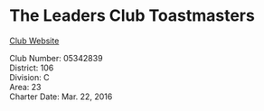 # The Leaders Club Toastmasters
[Club Website](https://www.toastmasters.org/Find-a-Club/05342839-the-leaders-club-toastmasters)

Club Number: 05342839  
District: 106  
Division: C  
Area: 23  
Charter Date: Mar. 22, 2016 